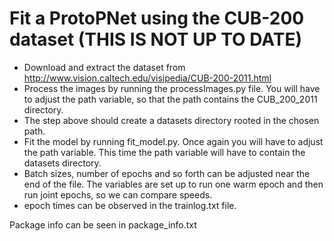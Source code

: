 # Fit a ProtoPNet using the CUB-200 dataset (THIS IS NOT UP TO DATE)
- Download and extract the dataset from http://www.vision.caltech.edu/visipedia/CUB-200-2011.html
- Process the images by running the processImages.py file. You will have to adjust the path variable, so that the path contains the CUB_200_2011 directory.
- The step above should create a datasets directory rooted in the chosen path.
- Fit the model by running fit_model.py. Once again you will have to adjust the path variable. This time the path variable will have to contain the datasets directory.
- Batch sizes, number of epochs and so forth can be adjusted near the end of the file. The variables are set up to run one warm epoch and then run joint epochs, so we can compare speeds.
- epoch times can be observed in the trainlog.txt file.

Package info can be seen in package_info.txt
